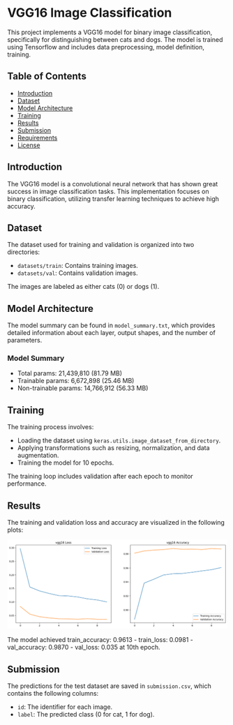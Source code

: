 # VGG16 Image Classification

This project implements a VGG16 model for binary image classification, specifically for distinguishing between cats and dogs. The model is trained using Tensorflow and includes data preprocessing, model definition, training.

## Table of Contents

- [Introduction](#introduction)
- [Dataset](#dataset)
- [Model Architecture](#model-architecture)
- [Training](#training)
- [Results](#results)
- [Submission](#submission)
- [Requirements](#requirements)
- [License](#license)

## Introduction

The VGG16 model is a convolutional neural network that has shown great success in image classification tasks. This implementation focuses on binary classification, utilizing transfer learning techniques to achieve high accuracy.

## Dataset
The dataset used for training and validation is organized into two directories:
- `datasets/train`: Contains training images.
- `datasets/val`: Contains validation images.

The images are labeled as either cats (0) or dogs (1).

## Model Architecture

The model summary can be found in `model_summary.txt`, which provides detailed information about each layer, output shapes, and the number of parameters.

### Model Summary
- Total params: 21,439,810 (81.79 MB)
- Trainable params: 6,672,898 (25.46 MB)
- Non-trainable params: 14,766,912 (56.33 MB)

## Training

The training process involves:
- Loading the dataset using `keras.utils.image_dataset_from_directory`.
- Applying transformations such as resizing, normalization, and data augmentation.
- Training the model for 10 epochs.

The training loop includes validation after each epoch to monitor performance.

## Results

The training and validation loss and accuracy are visualized in the following plots:

![VGG16 Loss and Accuracy](vgg16_op.png)

The model achieved train_accuracy: 0.9613 - train_loss: 0.0981 - val_accuracy: 0.9870 - val_loss: 0.035 at 10th epoch.

## Submission

The predictions for the test dataset are saved in `submission.csv`, which contains the following columns:
- `id`: The identifier for each image.
- `label`: The predicted class (0 for cat, 1 for dog).

